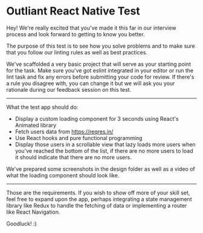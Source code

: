 # Outliant React Native Test

Hey! We're really excited that you've made it this far in our interview process and look forward to getting to know you better.

The purpose of this test is to see how you solve problems and to make sure that you follow our linting rules as well as best practices.

We've scaffolded a very basic project that will serve as your starting point for the task.
Make sure you've got eslint integrated in your editor or run the lint task and fix any errors before submitting your code for review. If there's a rule you disagree with, you can change it but we will ask you your rationale during our feedback session on this test.

___

What the test app should do:

* Display a custom loading component for 3 seconds using React's Animated library
* Fetch users data from https://reqres.in/
* Use React hooks and pure functional programming
* Display those users in a scrollable view that lazy loads more users when you've reached the bottom of the list, if there are no more users to load it should indicate that there are no more users.

We've prepared some screenshots in the design folder as well as a video of what the loading component should look like.

___

Those are the requirements. If you wish to show off more of your skill set, feel free to expand upon the app, perhaps integrating a state management library like Redux to handle the fetching of data or implementing a router like React Navigation.

Goodluck! :)